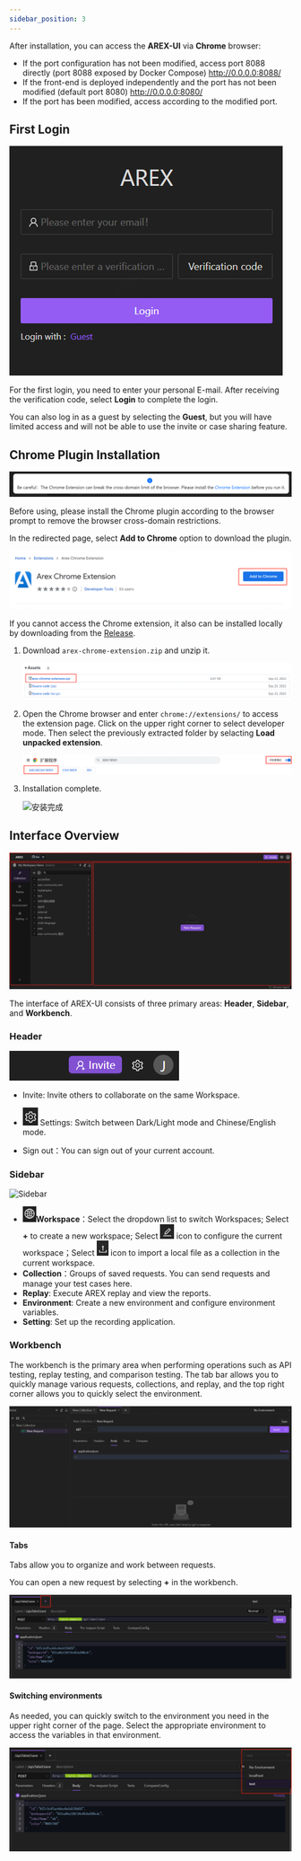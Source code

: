 ```yaml
---
sidebar_position: 3
---
```


After installation, you can access the **AREX-UI** via **Chrome** browser:

- If the port configuration has not been modified, access port 8088 directly (port 8088 exposed by Docker Compose) http://0.0.0.0:8088/
- If the front-end is deployed independently and the port has not been modified (default port 8080) http://0.0.0.0:8080/
- If the port has been modified, access according to the modified port.

## First Login

![登录](../resource/c1.log.png)

For the first login, you need to enter your personal E-mail. After receiving the verification code, select **Login** to complete the login.

You can also log in as a guest by selecting the **Guest**, but you will have limited access and will not be able to use the invite or case sharing feature.

## Chrome Plugin Installation

![插件](../resource/c1.chrome.extension.png)

Before using, please install the Chrome plugin according to the browser prompt to remove the browser cross-domain restrictions.

In the redirected page, select **Add to Chrome** option to download the plugin.

![插件](../resource/c1.add.extension.png)

If you cannot access the Chrome extension, it also can be installed locally by downloading from the [Release](https://github.com/arextest/arex-chrome-extension/releases).

1. Download `arex-chrome-extension.zip` and unzip it.

    ![插件](../resource/c1.add.extension2.png)

2. Open the Chrome browser and enter `chrome://extensions/` to access the extension page. Click on the upper right corner to select developer mode. Then select the previously extracted folder by selacting **Load unpacked extension**.

    ![插件](../resource/c1.add.extension3.png)

3. Installation complete.

    <img src="https://i.328888.xyz/2023/02/09/3aFVk.png" alt="安装完成" width="500" height="" />

## Interface Overview

![界面概览](../resource/c1.overview.jpg)

The interface of AREX-UI consists of three primary areas: **Header**, **Sidebar**, and **Workbench**.

### Header

![页眉](../resource/c1.header.png)

- Invite: Invite others to collaborate on the same Workspace.

- ![Settings icon](../resource/c1.setting.icon.png) Settings: Switch between Dark/Light mode and Chinese/English mode.

- Sign out：You can sign out of your current account.

### Sidebar

<img src="https://i.328888.xyz/2023/02/09/3TMab.png" alt="Sidebar" width="400" height="" />

- ![工作区](../resource/c1.workspace.icon.png)**Workspace**：Select the dropdown list to switch Workspaces; Select **+** to create a new workspace; Select ![编辑工作区](../resource/c1.rename.png) icon to configure the current workspace；Select ![导入](../resource/c1.import.png) icon to import a local file as a collection in the current workspace.
- **Collection**：Groups of saved requests. You can send requests and manage your test cases here.
- **Replay**: Execute AREX replay and view the reports.
- **Environment**: Create a new environment and configure environment variables.
- **Setting**: Set up the recording application.

### Workbench

The workbench is the primary area when performing operations such as API testing, replay testing, and comparison testing. The tab bar allows you to quickly manage various requests, collections, and replay, and the top right corner allows you to quickly select the environment.

![工作台](../resource/c1.workbench.png)

#### Tabs

Tabs allow you to organize and work between requests.

You can open a new request by selecting **+** in the workbench.

![新建请求](../resource/c1.newrequest.png)

#### Switching environments

As needed, you can quickly switch to the environment you need in the upper right corner of the page. Select the appropriate environment to access the variables in that environment.

![切换环境](../resource/c1.change.environment.png)
